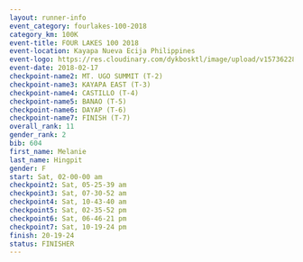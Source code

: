 ```yaml
---
layout: runner-info 
event_category: fourlakes-100-2018 
category_km: 100K 
event-title: FOUR LAKES 100 2018 
event-location: Kayapa Nueva Ecija Philippines 
event-logo: https://res.cloudinary.com/dykbosktl/image/upload/v1573622832/Logo/logo_1_hdutmh.jpg 
event-date: 2018-02-17 
checkpoint-name2: MT. UGO SUMMIT (T-2) 
checkpoint-name3: KAYAPA EAST (T-3) 
checkpoint-name4: CASTILLO (T-4) 
checkpoint-name5: BANAO (T-5) 
checkpoint-name6: DAYAP (T-6) 
checkpoint-name7: FINISH (T-7) 
overall_rank: 11
gender_rank: 2
bib: 604
first_name: Melanie
last_name: Hingpit
gender: F
start: Sat, 02-00-00 am
checkpoint2: Sat, 05-25-39 am
checkpoint3: Sat, 07-30-52 am
checkpoint4: Sat, 10-43-40 am
checkpoint5: Sat, 02-35-52 pm
checkpoint6: Sat, 06-46-21 pm
checkpoint7: Sat, 10-19-24 pm
finish: 20-19-24
status: FINISHER
---
```

